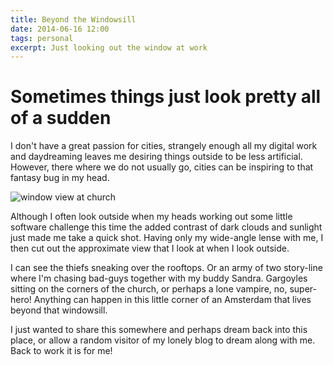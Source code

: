 ```yaml
---
title: Beyond the Windowsill
date: 2014-06-16 12:00
tags: personal
excerpt: Just looking out the window at work
---
```


# Sometimes things just look pretty all of a sudden

I don't have a great passion for cities, strangely enough all my digital work and
daydreaming leaves me desiring things outside to be less artificial. However, there where
we do not usually go, cities can be inspiring to that fantasy bug in my head.

![window view at church][img1]

Although I often look outside when my heads working out some little software challenge
this time the added contrast of dark clouds and sunlight just made me take a quick shot.
Having only my wide-angle lense with me, I then cut out the approximate view that I look
at when I look outside.

I can see the thiefs sneaking over the rooftops. Or an army of two story-line where I'm
chasing bad-guys together with my buddy Sandra. Gargoyles sitting on the corners of the
church, or perhaps a lone vampire, no, super-hero! Anything can happen in this little
corner of an Amsterdam that lives beyond that windowsill.

I just wanted to share this somewhere and perhaps dream back into this place, or allow
a random visitor of my lonely blog to dream along with me. Back to work it is for me!

[img1]: https://dl.dropboxusercontent.com/u/15540151/window-view.jpg
